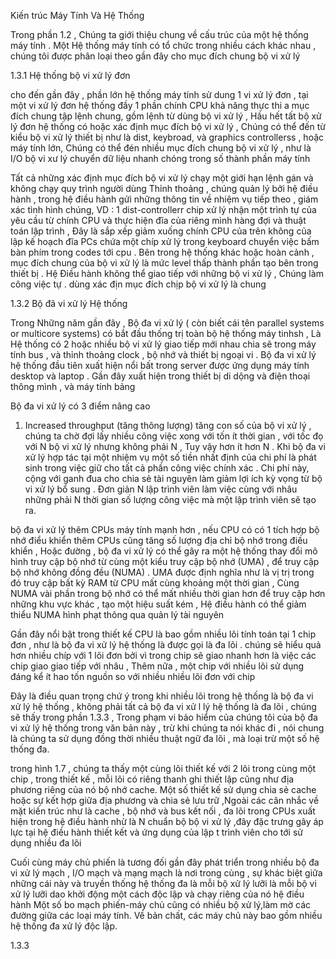 Kiến trúc Máy Tính Và Hệ Thống

Trong phần 1.2 , Chúng ta giới thiệu chung về cấu trúc của một hệ thống máy tính
. Một Hệ thống máy tính có tổ chức trong nhiều cách khác nhau , chúng tôi được 
phân loại theo gần đây cho mục đích chung bộ vi xử lý

1.3.1 Hệ thống bộ vi xử lý đơn
 
cho đến gần đây , phần lớn hệ thống máy tính sử dung 1 vi xử lý đơn , tại một vi xử lý đơn
hệ thống  đầy 1 phần chính CPU khả năng thực thi a mục đích chung tập lệnh chung, gồm 
lệnh từ dùng bộ vi xử lý , Hầu hết tất bộ xử lý đơn hệ thống có hoặc xác định mục đích 
bộ vi xử lý , Chúng có thể đến từ kiểu bộ vi xử lý thiết bị như là dist, keybroad, và 
graphics controllerss , hoặc máy tính lớn, Chúng có thể đén nhiều mục đích chung bộ vi xử 
lý , như là I/O bộ vi xư lý chuyển dữ liệu nhanh chóng trong số thành phần máy tính 

Tất cả những xác định mục đích bộ vi xử lý chạy một giới hạn lệnh gán và không chạy quy trình người dùng
Thỉnh thoảng , chúng quản lý bởi hệ điều hành , trong hệ điều hành gửi những thông tin về 
nhiệm vụ tiếp theo , giám xác tình hình chúng, VD : 1 dist-controllerr chip xử lý nhận 
một trình tự của yêu cầu từ chính CPU và thực hiện đĩa của riêng mình hàng đợi và thuật 
toán lập trình , Đây là sắp xếp giảm xuống chính CPU của trên không của lập kế hoạch đĩa
PCs chứa một chíp xử lý trong keyboard chuyển việc bấm bàn phím trong codes tới cpu . 
Bên trong hệ thống khác hoặc hoàn cảnh , mục đích chung của bộ vi xử lý là mức level thấp
thành phần tạo bên trong thiết bị . Hệ Điều hành không thể giao tiếp với những bộ vi xử lý
, Chúng làm công việc tự  . dùng xác địn mục đích chịp bộ vi xử lý là chung

1.3.2 Bộ đã vi xử lý Hệ thống 

Trong Những năm gần đây , Bộ đa vi xử lý ( còn biết cái tên parallel systems or multicore 
systems) có bắt đầu thống trị toàn bộ hệ thống máy tinhsh , Là Hệ thống có 2 hoặc nhiều 
bộ vi xử lý giao tiếp mới nhau chia sẽ trong máy tính bus , và thỉnh thoảng clock , bộ nhớ 
và thiết bị ngoại vi . Bộ đa vi xử lý hệ thống đầu tiên xuất hiện nổi bất trong server
được ứng dụng máy tính desktop và laptop . Gần đây xuất hiện trong thiết bị di dộng và điện 
thoại thông mình , và máy tính bảng 

Bộ đa vi xử lý có 3 điểm nâng cao 
  1. Increased throughput (tăng thông lượng) tăng con số của bộ vi xử lý , chúng ta chờ đợi
  lấy nhiều công việc xong với tốn ít thời gian , với tốc đọ với N bộ vi xử lý nhưng không phải
  N , Tuy vậy  hơn ít hơn N . Khi bộ đa vi xử lý hợp tác tại một nhiệm vụ một số tiền nhất định 
  của chi phí là phát sinh trong việc giữ cho tất cả phần công việc chính xác . Chi phí này, cộng với ganh đua cho chia sẻ
  tài nguyên làm giảm lợi ích kỳ vọng từ bộ vi xử lý bổ sung . Đơn giản N lập trình viên 
  làm việc cùng với nhâu những phải N thời gian số lượng công việc mà một lập trình viên sẽ tạo ra.
  
bộ đa vi xử lý thêm CPUs máy tính mạnh hơn , nếu CPU có có 1 tích hợp bộ nhớ điểu khiển 
thêm CPUs cũng tăng số lượng địa chỉ bộ nhớ trong điều khiển , Hoặc đường , bộ đa vi xử lý có thể gây ra một hệ thống thay đổi mô hình truy cập bộ nhớ từ cùng một kiểu truy cập bộ nhớ (UMA) , để truy cập bộ nhớ không đồng đều (NUMA) . UMA được định nghĩa
như là vị trị trong đó truy cập bất kỳ RAM từ CPU mất cùng khoảng một thời gian , Cùng NUMA vài phần trong bộ nhớ có thể
mất nhiều thời gian hơn để truy cập hơn những khu vực khác , tạo một hiệu suất kém , Hệ điều hành có thể giảm thiểu NUMA
hình phạt thông qua quản lý tài nguyên

Gần đây nổi bật trong thiết kế CPU là bao gồm nhiều lõi tính toán tại 1 chip đơn , như là bộ đa vi xử lý hệ thống là được
gọi là đa lõi . chúng sẽ hiểu quả hơn nhiều chíp với 1 lõi đơn bởi vì trong chip sẽ giao nhanh hơn là việc các chip giao 
giao tiếp với nhâu  , Thêm nữa , một chip với nhiều lõi sử dụng đáng kể ít hao tốn nguồn so với nhiều nhiều lõi đơn với chip

Đây là điều quan trọng chứ ý trong khi nhiều lõi trong hệ thống là bộ đa vi xử lý hệ thống , không phải tất cả bộ đa vi xử l
lý hệ thống là đa lõi , chúng sẽ thấy trong phần 1.3.3 , Trong phạm vi bảo hiểm của chúng tôi của bộ đa vi xử lý hệ thống 
trong văn bản này , trừ khi chúng ta nói khác đi , nói chung là chúng ta sử dụng đồng thời nhiều thuật ngữ đa lõi , mà loại trừ một số hệ thống đa.

trong hình 1.7 , chúng ta thấy một cùng lõi thiết kế với 2 lõi  trong cùng một chip , trong thiết kế , mỗi lõi có riêng 
thanh ghi thiết lập cũng như địa phương riêng của nó bộ nhớ cache. Một số thiết kế sử dụng chia sẻ cache hoặc sự kết hợp giữa địa phương và chia sẻ lưu trữ ,Ngoài các cân nhắc về mặt kiến trúc như là cache , bộ nhớ và bus kết nối , đa lõi trong CPUs xuất hiện
trong hệ điều hành nhừ là N chuẩn bộ bộ vi xử lý ,đây đặc trưng gây áp lực tại hệ điều hành thiết kết và ứng dụng của lập t
trình viên cho tới sử dụng nhiều đa lõi 

Cuối cùng máy chủ phiến là tương đối gần đây phát triển trong nhiều bộ đa vi xử lý mạch , I/O mạch và mạng mạch là nơi trong
cùng , sự khác biệt giữa những  cái này và truyền thống hệ thống đa là mỗi bộ xử lý lưỡi là mỗi bộ vi xử lý lưỡi dao khởi động một cách độc lập và chạy riêng của nó hệ điều hành  Một số bo mạch phiến-máy chủ cũng có nhiều bộ xử lý,làm mờ các đường giữa các loại máy tính. Về bản chất, các máy chủ này bao gồm nhiều hệ thống đa xử lý độc lập.

1.3.3 


















 

